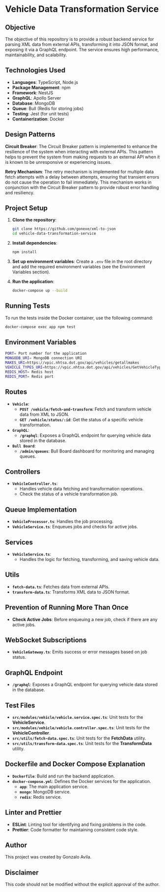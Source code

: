 # Vehicle Data Transformation Service

## Objective

The objective of this repository is to provide a robust backend service for parsing XML data from external APIs, transforming it into JSON format, and exposing it via a GraphQL endpoint. The service ensures high performance, maintainability, and scalability.

## Technologies Used

- **Languages**: TypeScript, Node.js
- **Package Management**: npm
- **Framework**: NestJS
- **GraphQL**: Apollo Server
- **Database**: MongoDB
- **Queue**: Bull (Redis for storing jobs)
- **Testing**: Jest (for unit tests)
- **Containerization**: Docker


## Design Patterns

**Circuit Breaker**: The Circuit Breaker pattern is implemented to enhance the resilience of the system when interacting with external APIs. This pattern helps to prevent the system from making requests to an external API when it is known to be unresponsive or experiencing issues.

**Retry Mechanism**: The retry mechanism is implemented for multiple data fetch attempts with a delay between attempts, ensuring that transient errors do not cause the operation to fail immediately. This mechanism works in conjunction with the Circuit Breaker pattern to provide robust error handling and resiliency.

## Project Setup

1. **Clone the repository**:
    ```sh
    git clone https://github.com/gonexe/xml-to-json
    cd vehicle-data-transformation-service
    ```

2. **Install dependencies**:
    ```sh
    npm install
    ```

3. **Set up environment variables**:
   Create a `.env` file in the root directory and add the required environment variables (see the Environment Variables section).

4. **Run the application**:
    ```sh
    docker-compose up --build
    ```

## Running Tests

To run the tests inside the Docker container, use the following command:

```sh
docker-compose exec app npm test
```

## Environment Variables

```sh
PORT= Port number for the application
MONGODB_URI= MongoDB connection URI
MAKES_URI=https://vpic.nhtsa.dot.gov/api/vehicles/getallmakes
VEHICLE_TYPES_URI=https://vpic.nhtsa.dot.gov/api/vehicles/GetVehicleTypesForMakeId
REDIS_HOST= Redis host
REDIS_PORT= Redis port
```

## Routes

- **`Vehicle`**:
    - **`POST /vehicle/fetch-and-transform`**: Fetch and transform vehicle data from XML to JSON.
    - **`GET /vehicle/status/:id`**: Get the status of a specific vehicle transformation.
- **`GraphQL`**:
    - **`/graphql`**: Exposes a GraphQL endpoint for querying vehicle data stored in the database.
- **`Bull Board`**:
    - **`/admin/queues`**: Bull Board dashboard for monitoring and managing queues.

## Controllers

- **`VehicleController.ts`**:
  - Handles vehicle data fetching and transformation operations.
  - Check the status of a vehicle transformation job.

## Queue Implementation
- **`VehicleProcessor.ts`**: Handles the job processing.
- **`VehicleService.ts`**: Enqueues jobs and checks for active jobs.

## Services

- **`VehicleService.ts`**:
    - Handles the logic for fetching, transforming, and saving vehicle data.

## Utils

- **`fetch-data.ts`**: Fetches data from external APIs.
- **`transform-data.ts`**: Transforms XML data to JSON format.

## Prevention of Running More Than Once
- **Check Active Jobs**: Before enqueuing a new job, check if there are any active jobs.


## WebSocket Subscriptions
- **`VehicleGateway.ts`**: Emits success or error messages based on job status.

## GraphQL Endpoint
- **`/graphql`**: Exposes a GraphQL endpoint for querying vehicle data stored in the database.

## Test Files

- **`src/modules/vehicle/vehicle.service.spec.ts`**: Unit tests for the **VehicleService**.
- **`src/modules/vehicle/vehicle.controller.spec.ts`**: Unit tests for the **VehicleController**.
- **`src/utils/fetch-data.spec.ts`**: Unit tests for the **FetchData** utility.
- **`src/utils/transform-data.spec.ts`**: Unit tests for the **TransformData** utility.

## Dockerfile and Docker Compose Explanation

- **`Dockerfile`**: Build and run the backend application.
- **`docker-compose.yml`**: Defines the Docker services for the application.
    - **`app`**: The main application service.
    - **`mongo`**: MongoDB service.
    - **`redis`**: Redis service.

## Linter and Prettier

- **ESLint**: Linting tool for identifying and fixing problems in the code.
- **Prettier**: Code formatter for maintaining consistent code style.

## Author

This project was created by Gonzalo Avila.

## Disclaimer

This code should not be modified without the explicit approval of the author.